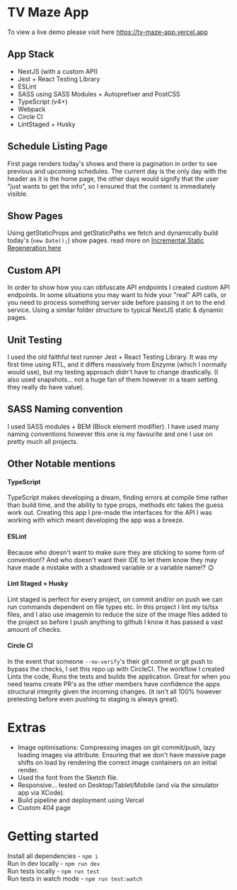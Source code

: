 # TV Maze App

To view a live demo please visit here https://tv-maze-app.vercel.app

## App Stack
- NextJS (with a custom API)
- Jest + React Testing Library
- ESLint
- SASS using SASS Modules + Autoprefixer and PostCSS
- TypeScript (v4+)
- Webpack
- Circle CI
- LintStaged + Husky

## Schedule Listing Page

First page renders today's shows and there is pagination in order to see previous and upcoming schedules. The current day is the only day with the header as it is the home page, the other days would signify that the user "just wants to get the info", so I ensured that the content is immediately visible.

## Show Pages

Using getStaticProps and getStaticPaths we fetch and dynamically build today's (`new Date();`) show pages. read more on [Incremental Static Regeneration here](https://nextjs.org/docs/basic-features/data-fetching#incremental-static-regeneration)

## Custom API

In order to show how you can obfuscate API endpoints I created custom API endpoints. In some situations you may want to hide your "real" API calls, or you need to process something server side before passing it on to the end service. Using a similar folder structure to typical NextJS static & dynamic pages.

## Unit Testing

I used the old faithful test runner Jest + React Testing Library. It was my first time using RTL, and it differs massively from Enzyme (which I normally would use), but my testing approach didn't have to change drastically. (I also used snapshots... not a huge fan of them however in a team setting they really do have value).

## SASS Naming convention

I used SASS modules + BEM (Block element modifier). I have used many naming conventions however this one is my favourite and one I use on pretty much all projects.

## Other Notable mentions

#### TypeScript

TypeScript makes developing a dream, finding errors at compile time rather than build time, and the ability to type props, methods etc takes the guess work out. Creating this app I pre-made the interfaces for the API I was working with which meant developing the app was a breeze.

#### ESLint

Because who doesn't want to make sure they are sticking to some form of convention!? And who doesn't want their IDE to let them know they may have made a mistake with a shadowed variable or a variable name!? 😉

#### Lint Staged + Husky

Lint staged is perfect for every project, on commit and/or on push we can run commands dependent on file types etc. In this project I lint my ts/tsx files, and I also use imagemin to reduce the size of the image files added to the project so before I push anything to github I know it has passed a vast amount of checks.

#### Circle CI

In the event that someone `--no-verify`'s their git commit or git push to bypass the checks, I set this repo up with CircleCI. The workflow I created Lints the code, Runs the tests and builds the application. Great for when you need teams create PR's as the other members have confidence the apps structural integrity given the incoming changes. (it isn't all 100% however pretesting before even pushing to staging is always great).

# Extras
- Image optimisations: Compressing images on git commit/push, lazy loading images via attribute. Ensuring that we don't have massive page shifts on load by rendering the correct image containers on an initial render.
- Used the font from the Sketch file.
- Responsive... tested on Desktop/Tablet/Mobile (and via the simulator app via XCode).
- Build pipeline and deployment using Vercel
- Custom 404 page

# Getting started

Install all dependencies - `npm i`  
Run in dev locally - `npm run dev`  
Run tests locally - `npm run test`  
Run tests in watch mode - `npm run test:watch`

